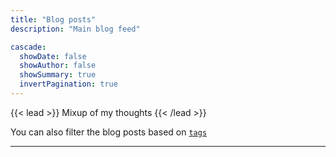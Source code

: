 ```yaml
---
title: "Blog posts"
description: "Main blog feed"

cascade:
  showDate: false
  showAuthor: false
  showSummary: true
  invertPagination: true
---
```


{{< lead >}}
Mixup of my thoughts
{{< /lead >}}

You can also filter the blog posts based on [`tags`](/tags)

---
